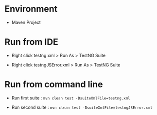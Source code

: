 
# Environment
* Maven Project

 
# Run from IDE
* Right click testng.xml > Run As > TestNG Suite

* Right click testngJSError.xml > Run As > TestNG Suite

# Run from command line
* Run first suite : ` mvn clean test -DsuiteXmlFile=testng.xml `

* Run second suite : ` mvn clean test -DsuiteXmlFile=testngJSError.xml `

